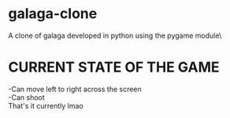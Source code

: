 # galaga-clone
A clone of galaga developed in python using the pygame module\
# CURRENT STATE OF THE GAME
-Can move left to right across the screen\
-Can shoot\
That's it currently lmao
